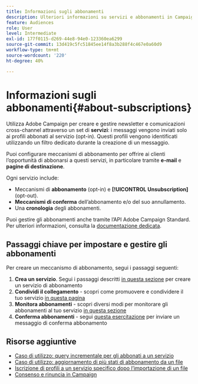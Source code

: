 ```yaml
---
title: Informazioni sugli abbonamenti
description: Ulteriori informazioni su servizi e abbonamenti in Campaign Standard.
feature: Audiences
role: User
level: Intermediate
exl-id: 177f0115-d269-44e8-94e0-123360ea6299
source-git-commit: 13d419c5fc51845ee14f8a3b288f4c467e0a60d9
workflow-type: tm+mt
source-wordcount: '220'
ht-degree: 40%

---
```


# Informazioni sugli abbonamenti{#about-subscriptions}

Utilizza Adobe Campaign per creare e gestire newsletter e comunicazioni cross-channel attraverso un set di **servizi**: i messaggi vengono inviati solo ai profili abbonati al servizio (opt-in). Questi profili vengono identificati utilizzando un filtro dedicato durante la creazione di un messaggio.

Puoi configurare meccanismi di abbonamento per offrire ai clienti l’opportunità di abbonarsi a questi servizi, in particolare tramite **e-mail** e **pagine di destinazione**.

Ogni servizio include:

* Meccanismi di **abbonamento** (opt-in) e **[!UICONTROL Unsubscription]** (opt-out).
* **Meccanismi di conferma** dell’abbonamento e/o del suo annullamento.
* Una **cronologia** degli abbonamenti.

Puoi gestire gli abbonamenti anche tramite l’API Adobe Campaign Standard. Per ulteriori informazioni, consulta la [documentazione dedicata](../../api/using/creating-a-service.md).

## Passaggi chiave per impostare e gestire gli abbonamenti

Per creare un meccanismo di abbonamento, segui i passaggi seguenti:

1. **Crea un servizio**. Segui i passaggi descritti [in questa sezione](../../audiences/using/creating-a-service.md) per creare un servizio di abbonamento
1. **Condividi il collegamento** - scopri come promuovere e condividere il tuo servizio [in questa pagina](../../audiences/using/promoting-a-service.md)
1. **Monitora abbonamenti** - scopri diversi modi per monitorare gli abbonamenti al tuo servizio [in questa sezione](../../audiences/using/monitoring-subscriptions.md)
1. **Conferma abbonamenti** - segui [questa esercitazione](../../audiences/using/confirming-subscription-to-a-service.md) per inviare un messaggio di conferma abbonamento

## Risorse aggiuntive

* [Caso di utilizzo: query incrementale per gli abbonati a un servizio](../../automating/using/incremental-query-on-subscribers.md)
* [Caso di utilizzo: aggiornamento di più stati di abbonamento da un file](../../automating/using/updating-subscriptions-from-file.md)
* [Iscrizione di profili a un servizio specifico dopo l’importazione di un file](../../automating/using/subscribing-profiles-from-file.md)
* [Consenso e rinuncia in Campaign](../../audiences/using/about-opt-in-and-opt-out-in-campaign.md)
